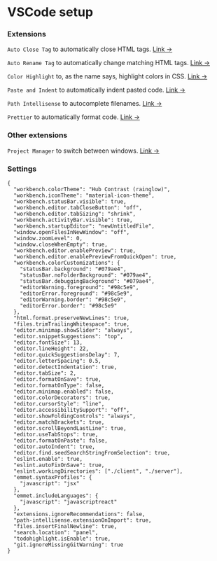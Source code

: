 # VSCode setup

### Extensions
`Auto Close Tag` to automatically close HTML tags. [Link &rarr;](https://marketplace.visualstudio.com/items?itemName=formulahendry.auto-close-tag)

`Auto Rename Tag` to automatically change matching HTML tags. [Link &rarr;](https://marketplace.visualstudio.com/items?itemName=formulahendry.auto-rename-tag)

`Color Highlight` to, as the name says, highlight colors in CSS. [Link &rarr;](https://marketplace.visualstudio.com/items?itemName=naumovs.color-highlight)

`Paste and Indent` to automatically indent pasted code. [Link &rarr;](https://marketplace.visualstudio.com/items?itemName=Rubymaniac.vscode-paste-and-indent)

`Path Intellisense` to autocomplete filenames. [Link &rarr;](https://marketplace.visualstudio.com/items?itemName=christian-kohler.path-intellisense)

`Prettier` to automatically format code. [Link &rarr;](https://marketplace.visualstudio.com/items?itemName=esbenp.prettier-vscode)

### Other extensions
`Project Manager` to switch between windows. [Link &rarr;](https://marketplace.visualstudio.com/items?itemName=alefragnani.project-manager)

### Settings
```
{
  "workbench.colorTheme": "Hub Contrast (rainglow)",
  "workbench.iconTheme": "material-icon-theme",
  "workbench.statusBar.visible": true,
  "workbench.editor.tabCloseButton": "off",
  "workbench.editor.tabSizing": "shrink",
  "workbench.activityBar.visible": true,
  "workbench.startupEditor": "newUntitledFile",
  "window.openFilesInNewWindow": "off",
  "window.zoomLevel": 0,
  "window.closeWhenEmpty": true,
  "workbench.editor.enablePreview": true,
  "workbench.editor.enablePreviewFromQuickOpen": true,
  "workbench.colorCustomizations": {
    "statusBar.background": "#079ae4",
    "statusBar.noFolderBackground": "#079ae4",
    "statusBar.debuggingBackground": "#079ae4",
    "editorWarning.foreground": "#98c5e9",
    "editorError.foreground": "#98c5e9",
    "editorWarning.border": "#98c5e9",
    "editorError.border": "#98c5e9"
  },
  "html.format.preserveNewLines": true,
  "files.trimTrailingWhitespace": true,
  "editor.minimap.showSlider": "always",
  "editor.snippetSuggestions": "top",
  "editor.fontSize": 13,
  "editor.lineHeight": 22,
  "editor.quickSuggestionsDelay": 7,
  "editor.letterSpacing": 0.5,
  "editor.detectIndentation": true,
  "editor.tabSize": 2,
  "editor.formatOnSave": true,
  "editor.formatOnType": false,
  "editor.minimap.enabled": false,
  "editor.colorDecorators": true,
  "editor.cursorStyle": "line",
  "editor.accessibilitySupport": "off",
  "editor.showFoldingControls": "always",
  "editor.matchBrackets": true,
  "editor.scrollBeyondLastLine": true,
  "editor.useTabStops": true,
  "editor.formatOnPaste": false,
  "editor.autoIndent": true,
  "editor.find.seedSearchStringFromSelection": true,
  "eslint.enable": true,
  "eslint.autoFixOnSave": true,
  "eslint.workingDirectories": ["./client", "./server"],
  "emmet.syntaxProfiles": {
    "javascript": "jsx"
  },
  "emmet.includeLanguages": {
    "javascript": "javascriptreact"
  },
  "extensions.ignoreRecommendations": false,
  "path-intellisense.extensionOnImport": true,
  "files.insertFinalNewline": true,
  "search.location": "panel",
  "todohighlight.isEnable": true,
  "git.ignoreMissingGitWarning": true
}
```
